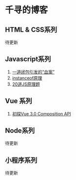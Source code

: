 # 千寻的博客


## HTML & CSS系列
待更新

## Javascript系列
1. [一道闭包引发的“血案”](https://github.com/NvanYu/Blog/issues/2)
2. [instanceof原理](https://github.com/NvanYu/Blog/issues/3)
3. [20道JS原理题](https://github.com/NvanYu/Blog/issues/4)

## Vue 系列
1. [初探Vue 3.0 Composition API](https://github.com/NvanYu/Blog/issues/1)

## Node系列
待更新

## 小程序系列
待更新
